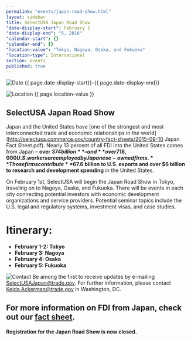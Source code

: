 ```yaml
---
permalink: "events/japan-road-show.html"
layout: sidebar
title: SelectUSA Japan Road Show
"date-display-start": February 1
"date-display-end": "5, 2016"
"calendar-start": {}
"calendar-end": {}
"location-value": "Tokyo, Nagoya, Osaka, and Fukuoka"
"location-type": International
section: events
published: true
---
```











![Date](https://google.github.io/material-design-icons/action/svg/design/ic_event_24px.svg "Date") {{ page.date-display-start}}-{{ page.date-display-end}}

![Location](http://google.github.io/material-design-icons/social/svg/design/ic_location_city_24px.svg "Location") {{ page.location-value }}

## SelectUSA Japan Road Show

Japan and the United States have [one of the strongest and most interconnected trade and economic relationships in the world](http://selectusa.commerce.gov/country-fact-sheets/2015-09-10 Japan Fact Sheet.pdf). Nearly 13 percent of all FDI into the United States comes from Japan – **over $374 billion** – and **over 718,000 U.S. workers are employed by Japanese-owned firms.** Those firms contribute **$67.6 billion to U.S. exports and over $6 billion to research and development spending** in the United States.  

On February 1st, SelectUSA will begin the Japan Road Show in Tokyo, traveling on to Nagoya, Osaka, and Fukuoka. There will be events in each city connecting potential investors with economic development organizations and service providers. Potential seminar topics include the U.S. legal and regulatory systems, investment visas, and case studies. 

# Itinerary:
* **February 1-2: Tokyo** 
* **February 3: Nagoya** 
* **February 4: Osaka** 
* **February 5: Fukuoka** 


![Contact](https://google.github.io/material-design-icons/action/svg/design/ic_question_answer_24px.svg "Contact") Be among the first to receive updates by e-mailing [SelectUSAJapan@trade.gov](mailto:selectusajapan@trade.gov). For further information, please contact [Keida.Ackerman@trade.gov](mailto:keida.ackerman@trade.gov) in Washington, DC.

For more information on FDI from Japan, check out our [fact sheet](http://selectusa.commerce.gov/country-fact-sheets/2015-09-10%20Japan%20Fact%20Sheet.pdf).
-------
#### **Registration for the Japan Road Show is now closed.**
